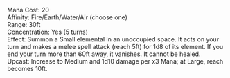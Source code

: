 Mana Cost: 20  
Affinity: Fire/Earth/Water/Air (choose one)  
Range: 30ft  
Concentration: Yes (5 turns)  
Effect: Summon a Small elemental in an unoccupied space. It acts on your turn and makes a melee spell attack (reach 5ft) for 1d8 of its element. If you end your turn more than 60ft away, it vanishes. It cannot be healed.  
Upcast: Increase to Medium and 1d10 damage per x3 Mana; at Large, reach becomes 10ft.